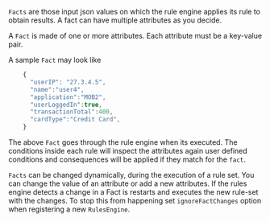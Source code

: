 `Facts` are those input json values on which the rule engine applies its rule to obtain results. A fact can have multiple attributes as you decide.

A `Fact` is made of one or more attributes. Each attribute must be a key-value pair.

A sample `Fact` may look like
``` js
    {
	  "userIP": "27.3.4.5",
	  "name":"user4",
	  "application":"MOB2",
	  "userLoggedIn":true,
	  "transactionTotal":400,
	  "cardType":"Credit Card",
    }
```
The above `Fact` goes through the rule engine when its executed. The conditions inside each rule will inspect the attributes again user defined conditions and consequences will be applied if they match for the `fact`. 

`Facts` can be changed dynamically, during the execution of a rule set. You can change the value of an attribute or add a new attributes. If the rules engine detects a change in a Fact is restarts and executes the new rule-set with the changes. To stop this from happening set `ignoreFactChanges` option when registering a new `RulesEngine`.